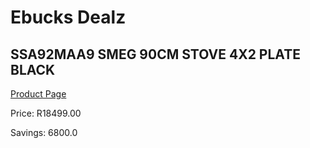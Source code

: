 
# Ebucks Dealz
## SSA92MAA9 SMEG 90CM STOVE 4X2 PLATE BLACK
[Product Page](https://www.ebucks.com/web/shop/productSelected.do?prodId=461535734&catId=1196429345)

Price: R18499.00

Savings: 6800.0


	